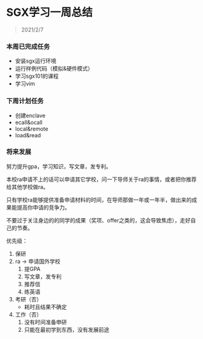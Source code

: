 # SGX学习一周总结

>  2021/2/7

### 本周已完成任务

- 安装sgx运行环境
- 运行样例代码（模拟&硬件模式）
- 学习sgx101的课程
- 学习vim

### 下周计划任务

- 创建enclave
- ecall&ocall
- local&remote
- load&read



### 将来发展

努力提升gpa，学习知识，写文章，发专利。

本校ra申请不上的话可以申请其它学校，问一下导师关于ra的事情，或者把你推荐给其他学校做ra。

只有学校ra能够提供准备申请材料的时间，在导师那做一年或一年半，做出来的成果能提高你申请的竞争力。



不要过于关注身边的的同学的成果（奖项、offer之类的，这会导致焦虑），走好自己的节奏。



优先级：

1. 保研
2. ra -> 申请国外学校
   1. 提GPA
   2. 写文章，发专利
   3. 推荐信
   4. 练英语
3. 考研（否）
   - 耗时且结果不确定
4. 工作（否）
   1. 没有时间准备申研
   2. 只能在最初学到东西，没有发展前途

